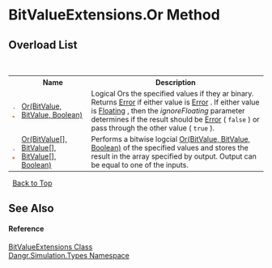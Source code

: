 # BitValueExtensions.Or Method 
 


## Overload List
&nbsp;<table><tr><th></th><th>Name</th><th>Description</th></tr><tr><td>![Public method](media/pubmethod.gif "Public method")![Static member](media/static.gif "Static member")</td><td><a href="M_Dangr_Simulation_Types_BitValueExtensions_Or">Or(BitValue, BitValue, Boolean)</a></td><td>
Logical Ors the specified values if they ar binary. Returns <a href="T_Dangr_Simulation_Types_BitValue">Error</a> if either value is <a href="T_Dangr_Simulation_Types_BitValue">Error</a> . If either value is <a href="T_Dangr_Simulation_Types_BitValue">Floating</a> , then the *ignoreFloating* parameter determines if the result should be <a href="T_Dangr_Simulation_Types_BitValue">Error</a> ( `false` ) or pass through the other value ( `true` ).</td></tr><tr><td>![Public method](media/pubmethod.gif "Public method")![Static member](media/static.gif "Static member")</td><td><a href="M_Dangr_Simulation_Types_BitValueExtensions_Or_1">Or(BitValue[], BitValue[], BitValue[], Boolean)</a></td><td>
Performs a bitwise logcial <a href="M_Dangr_Simulation_Types_BitValueExtensions_Or">Or(BitValue, BitValue, Boolean)</a> of the specified values and stores the result in the array specified by output. Output can be equal to one of the inputs.</td></tr></table>&nbsp;
<a href="#bitvalueextensions.or-method">Back to Top</a>

## See Also


#### Reference
<a href="T_Dangr_Simulation_Types_BitValueExtensions">BitValueExtensions Class</a><br /><a href="N_Dangr_Simulation_Types">Dangr.Simulation.Types Namespace</a><br />
